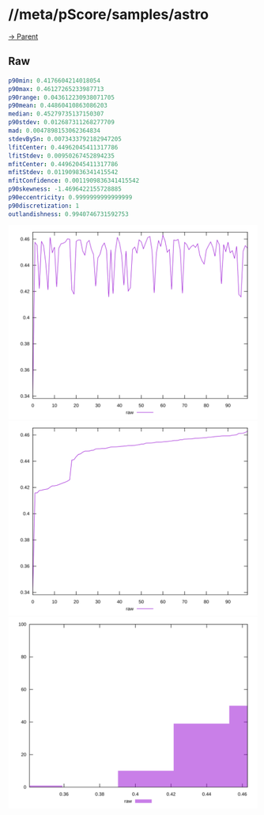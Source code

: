 
# //meta/pScore/samples/astro

[→ Parent](../..)


## Raw


```yaml
p90min: 0.4176604214018054
p90max: 0.46127265233987713
p90range: 0.043612230938071705
p90mean: 0.44860410863086203
median: 0.45279735137150307
p90stdev: 0.012687311268277709
mad: 0.0047898153062364834
stdevBySn: 0.0073433792182947205
lfitCenter: 0.44962045411317786
lfitStdev: 0.00950267452894235
mfitCenter: 0.44962045411317786
mfitStdev: 0.011909836341415542
mfitConfidence: 0.0011909836341415542
p90skewness: -1.4696422155728885
p90eccentricity: 0.9999999999999999
p90discretization: 1
outlandishness: 0.9940746731592753

```

![PLOT: raw-values](./raw/values.svg)![PLOT: raw-sorted](./raw/sorted.svg)![PLOT: raw-histogram](./raw/histogram.svg)